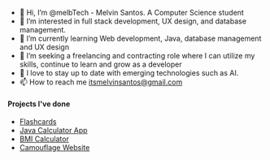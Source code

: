 - 👋 Hi, I’m @melbTech - Melvin Santos. A Computer Science student
- 👀 I’m interested in full stack development, UX design, and database management.
- 🌱 I’m currently learning Web development, Java, database management and UX design
- 💜 I’m seeking a freelancing and contracting role where I can utilize my skills, continue to learn and grow as a developer
- 🫶 I love to stay up to date with emerging technologies such as AI.
- 📫 How to reach me itsmelvinsantos@gmail.com

#### Projects I've done
- [Flashcards](https://github.com/melbTech/Flashcards)
- [Java Calculator App](https://github.com/melbTech/Java-Calculator-App)
- [BMI Calculator](https://github.com/melbTech/bmi-calculator)
- [Camouflage Website](https://github.com/melbTech/camouflage-landing-page)
<!---
melbTech/melbTech is a ✨ special ✨ repository because its `README.md` (this file) appears on your GitHub profile.
You can click the Preview link to take a look at your changes.
--->
